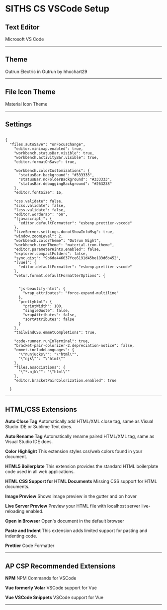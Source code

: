 # SITHS CS VSCode Setup

## Text Editor

Microsoft VS Code

---

## Theme

Outrun Electric in Outrun by hhochart29

---

## File Icon Theme

Material Icon Theme

---

## Settings

```

{
  "files.autoSave": "onFocusChange",
    "editor.minimap.enabled": true,
    "workbench.statusBar.visible": true,
    "workbench.activityBar.visible": true,
    "editor.formatOnSave": true,
  
    "workbench.colorCustomizations": {
      "statusBar.background": "#333333",
      "statusBar.noFolderBackground": "#333333",
      "statusBar.debuggingBackground": "#263238"
    },
    "editor.fontSize": 16,
  
    "css.validate": false,
    "scss.validate": false,
    "less.validate": false,
    "editor.wordWrap": "on",
    "[javascript]": {
      "editor.defaultFormatter": "esbenp.prettier-vscode"
    },
    "liveServer.settings.donotShowInfoMsg": true,
    "window.zoomLevel": 2,
    "workbench.colorTheme": "Outrun Night",
    "workbench.iconTheme": "material-icon-theme",
    "editor.parameterHints.enabled": false,
    "explorer.compactFolders": false,
    "sync.gist": "9b6da446037fce6191d45be183d6b452",
    "[vue]": {
      "editor.defaultFormatter": "esbenp.prettier-vscode"
    },
    "vetur.format.defaultFormatterOptions": {
    

      "js-beautify-html": {
        "wrap_attributes": "force-expand-multiline"
      },
      "prettyhtml": {
        "printWidth": 100,
        "singleQuote": false,
        "wrapAttributes": false,
        "sortAttributes": false
      }
    },
    "tailwindCSS.emmetCompletions": true,
    
    "code-runner.runInTerminal": true,
    "bracket-pair-colorizer-2.depreciation-notice": false,
    "emmet.includeLanguages": {
      "\"nunjucks\"": "\"html\"",
      "\"njk\"": "\"html\""
    },
    "files.associations": {
      "\"*.njk\"": "\"html\""
    },
    "editor.bracketPairColorization.enabled": true
    
  }
```

---

## HTML/CSS Extensions

**Auto Close Tag** Automatically add HTML/XML close tag, same as Visual Studio IDE or Sublime Text does.

**Auto Rename Tag** Automatically rename paired HTML/XML tag, same as Visual Studio IDE does.

**Color Highlight** This extension styles css/web colors found in your document.

**HTML5 Boilerplate** This extension provides the standard HTML boilerplate code used in all web applications.

**HTML CSS Support for HTML Documents** Missing CSS support for HTML documents.

**Image Preview** Shows image preview in the gutter and on hover

**Live Server Preview** Preview your HTML file with localhost server live-reloading enabled.

**Open in Browser** Open's document in the default browser

**Paste and Indent** This extension adds limited support for pasting and indenting code.

**Prettier** Code Formatter

---

## AP CSP Recommended Extensions

**NPM** NPM Commands for VSCode

**Vue formerly Volar** VSCode support for Vue

**Vue VSCode Snippets** VSCode support for Vue

---
